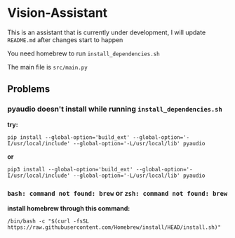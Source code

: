 # Vision-Assistant

This is an assistant that is currently under development,
I will update `README.md` after changes start to happen

You need homebrew to run `install_dependencies.sh`

The main file is `src/main.py`

## Problems

### pyaudio doesn't install while running `install_dependencies.sh`

**try:**  
```
pip install --global-option='build_ext' --global-option='-I/usr/local/include' --global-option='-L/usr/local/lib' pyaudio
```  
**or**  
```
pip3 install --global-option='build_ext' --global-option='-I/usr/local/include' --global-option='-L/usr/local/lib' pyaudio
```  

### `bash: command not found: brew` or `zsh: command not found: brew`

**install homebrew through this command:**  
```
/bin/bash -c "$(curl -fsSL https://raw.githubusercontent.com/Homebrew/install/HEAD/install.sh)"
```

